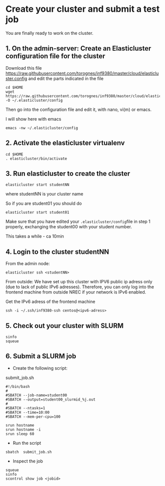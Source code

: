 Create your cluster and submit a test job
==========================================

You are finally ready to work on the cluster.


## 1. On the admin-server: Create an Elasticluster configuration file for the cluster

Download this file https://raw.githubusercontent.com/torognes/inf9380/master/cloud/elasticluster.config and edit the parts indicated in the file

```
cd $HOME
wget https://raw.githubusercontent.com/torognes/inf9380/master/cloud/elasticluster.config -O ~/.elasticluster/config
```

Then go into the configuration file and edit it, with nano, vi(m) or emacs. 

I will show here with emacs
```
emacs -nw ~/.elasticluster/config
```


## 2. Activate the elasticluster virtualenv
```
cd $HOME
. elasticluster/bin/activate
```

## 3. Run elasticluster to create the cluster
``` 
elasticluster start studentNN
```
where studentNN is your cluster name

So if you are student01 you should do
```
elasticluster start student01
```
Make sure that you have edited your ```.elasticluster/config```file in step 1 properly, exchanging the student00 with your student number. 

This takes a while - ca 10min

## 4. Login to the cluster studentNN
From the admin node: 
```
elasticluster ssh <studentNN>
``` 

From outside:
We have set up this cluster with IPV6 public ip adress only (due to lack of public IPv6 adresses). 
Therefore, you can only log into the frontend machine from outside NREC if your network is IPv6 enabled.

Get the IPv6 adress of the frontend machine
```
ssh -i ~/.ssh/inf9380-ssh centos@<ipv6-adress>
```


## 5. Check out your cluster with SLURM
```
sinfo
squeue
```


## 6. Submit a SLURM job

* Create the following script:

submit_job.sh

``` 
#!/bin/bash
#
#SBATCH --job-name=student00
#SBATCH --output=student00_slurmid_%j.out
#
#SBATCH --ntasks=1
#SBATCH --time=10:00
#SBATCH --mem-per-cpu=100

srun hostname
srun hostname -i
srun sleep 60
```

* Run the script
```
sbatch  submit_job.sh
```

* Inspect the job
```
squeue
sinfo
scontrol show job <jobid>
```
